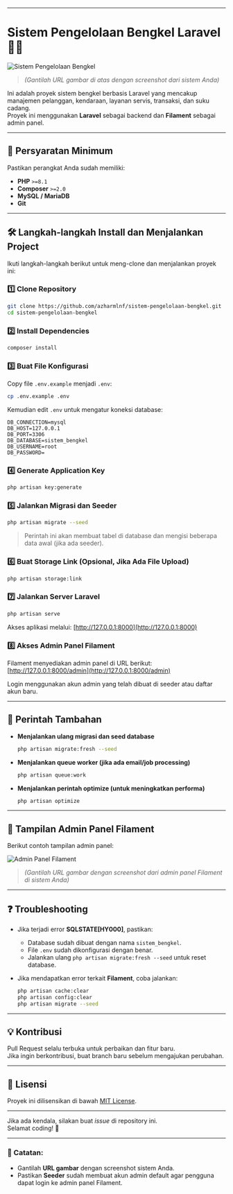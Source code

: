  

---

# **Sistem Pengelolaan Bengkel Laravel** 🚗🔧  

![Sistem Pengelolaan Bengkel](https://user-images.githubusercontent.com/yourusername/screenshot.png)  
> *(Gantilah URL gambar di atas dengan screenshot dari sistem Anda)*  

Ini adalah proyek sistem bengkel berbasis Laravel yang mencakup manajemen pelanggan, kendaraan, layanan servis, transaksi, dan suku cadang.  
Proyek ini menggunakan **Laravel** sebagai backend dan **Filament** sebagai admin panel.  

---

## **📌 Persyaratan Minimum**  
Pastikan perangkat Anda sudah memiliki:  
- **PHP** `>=8.1`  
- **Composer** `>=2.0`  
- **MySQL / MariaDB**  
- **Git**  

---

## **🛠️ Langkah-langkah Install dan Menjalankan Project**  
Ikuti langkah-langkah berikut untuk meng-clone dan menjalankan proyek ini:  

### **1️⃣ Clone Repository**  
```sh
git clone https://github.com/azharmlnf/sistem-pengelolaan-bengkel.git
cd sistem-pengelolaan-bengkel
```

### **2️⃣ Install Dependencies**  
```sh
composer install
```

### **3️⃣ Buat File Konfigurasi**  
Copy file `.env.example` menjadi `.env`:  
```sh
cp .env.example .env
```
Kemudian edit `.env` untuk mengatur koneksi database:  
```
DB_CONNECTION=mysql
DB_HOST=127.0.0.1
DB_PORT=3306
DB_DATABASE=sistem_bengkel
DB_USERNAME=root
DB_PASSWORD=
```

### **4️⃣ Generate Application Key**  
```sh
php artisan key:generate
```

### **5️⃣ Jalankan Migrasi dan Seeder**  
```sh
php artisan migrate --seed
```
> Perintah ini akan membuat tabel di database dan mengisi beberapa data awal (jika ada seeder).

### **6️⃣ Buat Storage Link (Opsional, Jika Ada File Upload)**  
```sh
php artisan storage:link
```

### **7️⃣ Jalankan Server Laravel**  
```sh
php artisan serve
```
Akses aplikasi melalui: [http://127.0.0.1:8000](http://127.0.0.1:8000)  

### **8️⃣ Akses Admin Panel Filament**  
Filament menyediakan admin panel di URL berikut:  
[http://127.0.0.1:8000/admin](http://127.0.0.1:8000/admin)  

Login menggunakan akun admin yang telah dibuat di seeder atau daftar akun baru.  

---

## **🚀 Perintah Tambahan**  
- **Menjalankan ulang migrasi dan seed database**  
  ```sh
  php artisan migrate:fresh --seed
  ```
- **Menjalankan queue worker (jika ada email/job processing)**  
  ```sh
  php artisan queue:work
  ```
- **Menjalankan perintah optimize (untuk meningkatkan performa)**  
  ```sh
  php artisan optimize
  ```

---

## **📸 Tampilan Admin Panel Filament**  
Berikut contoh tampilan admin panel:  

![Admin Panel Filament](https://user-images.githubusercontent.com/yourusername/admin-panel.png)  
> *(Gantilah URL gambar dengan screenshot dari admin panel Filament di sistem Anda)*  

---

## **❓ Troubleshooting**  
- Jika terjadi error **SQLSTATE[HY000]**, pastikan:  
  - Database sudah dibuat dengan nama `sistem_bengkel`.  
  - File `.env` sudah dikonfigurasi dengan benar.  
  - Jalankan ulang `php artisan migrate:fresh --seed` untuk reset database.  

- Jika mendapatkan error terkait **Filament**, coba jalankan:  
  ```sh
  php artisan cache:clear
  php artisan config:clear
  php artisan migrate --seed
  ```

---

## **💡 Kontribusi**  
Pull Request selalu terbuka untuk perbaikan dan fitur baru.  
Jika ingin berkontribusi, buat branch baru sebelum mengajukan perubahan.  

---

## **📜 Lisensi**  
Proyek ini dilisensikan di bawah [MIT License](LICENSE).  

---

Jika ada kendala, silakan buat *issue* di repository ini.  
Selamat coding! 🚀  

---

### **📌 Catatan:**  
- Gantilah **URL gambar** dengan screenshot sistem Anda.  
- Pastikan **Seeder** sudah membuat akun admin default agar pengguna dapat login ke admin panel Filament.
